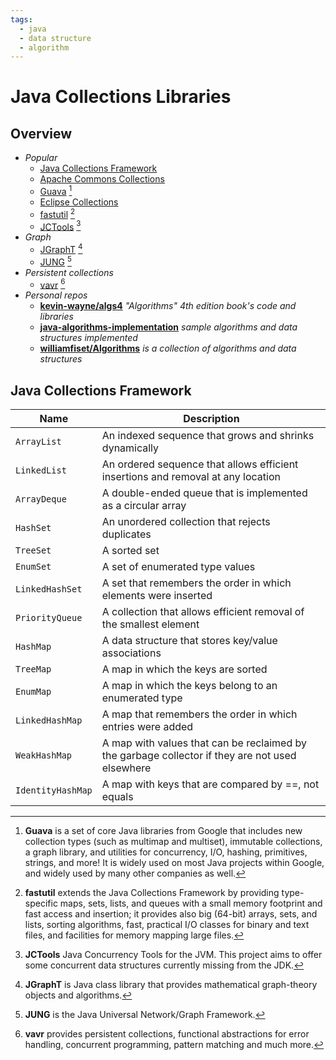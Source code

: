 ```yaml
---
tags:
  - java
  - data structure
  - algorithm
---
```


# Java Collections Libraries

## Overview

- *Popular*
  - [Java Collections Framework](https://docs.oracle.com/en/java/javase/21/docs/api/java.base/java/util/package-summary.html)
  - [Apache Commons Collections](https://github.com/apache/commons-collections)
  - [Guava](https://github.com/google/guava) [^1]
  - [Eclipse Collections](https://github.com/eclipse/eclipse-collections)
  - [fastutil](https://fastutil.di.unimi.it) [^2]
  - [JCTools](https://github.com/JCTools/JCTools) [^3]
- *Graph*
  - [JGraphT](https://github.com/jgrapht/jgrapht) [^4]
  - [JUNG](https://github.com/jrtom/jung) [^5]
- *Persistent collections*
  - [vavr](https://github.com/vavr-io/vavr) [^6]
- *Personal repos*
  - [**kevin-wayne/algs4**](https://github.com/kevin-wayne/algs4/) *"Algorithms" 4th edition book's code and libraries*
  - [**java-algorithms-implementation**](https://github.com/phishman3579/java-algorithms-implementation) *sample algorithms and data structures implemented*
  - [**williamfiset/Algorithms**](https://github.com/williamfiset/Algorithms) *is a collection of algorithms and data structures*

## Java Collections Framework

Name | Description |
---------|----------|
`ArrayList` | An indexed sequence that grows and shrinks dynamically
`LinkedList` | An ordered sequence that allows efficient insertions and removal at any location
`ArrayDeque` | A double-ended queue that is implemented as a circular array
`HashSet` | An unordered collection that rejects duplicates
`TreeSet` | A sorted set
`EnumSet` | A set of enumerated type values
`LinkedHashSet` | A set that remembers the order in which elements were inserted
`PriorityQueue` | A collection that allows efficient removal of the smallest element
`HashMap` | A data structure that stores key/value associations
`TreeMap` | A map in which the keys are sorted
`EnumMap` | A map in which the keys belong to an enumerated type
`LinkedHashMap` | A map that remembers the order in which entries were added
`WeakHashMap` | A map with values that can be reclaimed by the garbage collector if they are not used elsewhere
`IdentityHashMap` | A map with keys that are compared by ==, not equals

[^1]: **Guava** is a set of core Java libraries from Google that includes new collection types (such as multimap and multiset), immutable collections, a graph library, and utilities for concurrency, I/O, hashing, primitives, strings, and more! It is widely used on most Java projects within Google, and widely used by many other companies as well.
[^2]: **fastutil** extends the Java Collections Framework by providing type-specific maps, sets, lists, and queues with a small memory footprint and fast access and insertion; it provides also big (64-bit) arrays, sets, and lists, sorting algorithms, fast, practical I/O classes for binary and text files, and facilities for memory mapping large files.
[^3]: **JCTools** Java Concurrency Tools for the JVM. This project aims to offer some concurrent data structures currently missing from the JDK.
[^4]: **JGraphT** is Java class library that provides mathematical graph-theory objects and algorithms.
[^5]: **JUNG** is the Java Universal Network/Graph Framework.
[^6]: **vavr** provides persistent collections, functional abstractions for error handling, concurrent programming, pattern matching and much more.
